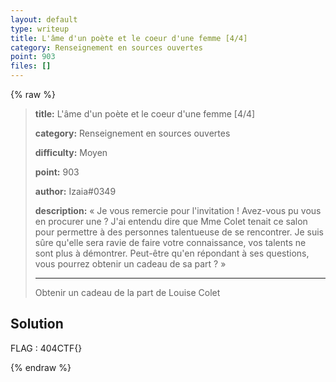 ```yaml
---
layout: default
type: writeup
title: L'âme d'un poète et le coeur d'une femme [4/4]
category: Renseignement en sources ouvertes
point: 903
files: []
---
```


{% raw %}
> **title:** L'âme d'un poète et le coeur d'une femme [4/4]
>
> **category:** Renseignement en sources ouvertes
>
> **difficulty:** Moyen
>
> **point:** 903
>
> **author:** Izaia#0349
>
> **description:**
> « Je vous remercie pour l'invitation ! Avez-vous pu vous en procurer une ? J'ai entendu dire que Mme Colet tenait ce salon pour permettre à des personnes talentueuse de se rencontrer. Je suis sûre qu'elle sera ravie de faire votre connaissance, vos talents ne sont plus à démontrer. Peut-être qu'en répondant à ses questions, vous pourrez obtenir un cadeau de sa part ? »
> 
> ***
> 
> Obtenir un cadeau de la part de Louise Colet

## Solution


<span class="flag">FLAG : 404CTF{}</span>

{% endraw %}